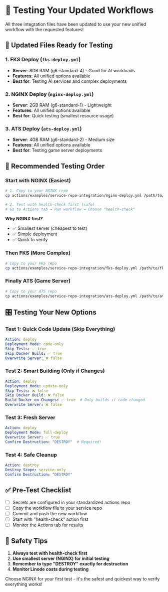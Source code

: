 # 🧪 Testing Your Updated Workflows

All three integration files have been updated to use your new unified workflow with the requested features!

## 📁 Updated Files Ready for Testing

### 1. **FKS Deploy** (`fks-deploy.yml`)
- **Server**: 8GB RAM (g6-standard-4) - Good for AI workloads
- **Features**: All unified options available
- **Best for**: Testing AI services and complex deployments

### 2. **NGINX Deploy** (`nginx-deploy.yml`)  
- **Server**: 2GB RAM (g6-standard-1) - Lightweight
- **Features**: All unified options available
- **Best for**: Quick testing (smallest resource usage)

### 3. **ATS Deploy** (`ats-deploy.yml`)
- **Server**: 4GB RAM (g6-standard-2) - Medium size
- **Features**: All unified options available  
- **Best for**: Testing game server deployments

## 🎯 Recommended Testing Order

### Start with NGINX (Easiest)
```bash
# 1. Copy to your NGINX repo
cp actions/examples/service-repo-integration/nginx-deploy.yml /path/to/nginx-repo/.github/workflows/deploy.yml

# 2. Test with health-check first (safe)
# Go to Actions tab → Run workflow → Choose "health-check"
```

**Why NGINX first?**
- ✅ Smallest server (cheapest to test)
- ✅ Simple deployment
- ✅ Quick to verify

### Then FKS (More Complex)
```bash
# Copy to your FKS repo  
cp actions/examples/service-repo-integration/fks-deploy.yml /path/to/fks-repo/.github/workflows/deploy.yml
```

### Finally ATS (Game Server)
```bash
# Copy to your ATS repo
cp actions/examples/service-repo-integration/ats-deploy.yml /path/to/ats-repo/.github/workflows/deploy.yml
```

## 🎛️ Testing Your New Options

### Test 1: Quick Code Update (Skip Everything)
```yaml
Action: deploy
Deployment Mode: code-only
Skip Tests: ✅ true
Skip Docker Build: ✅ true
Overwrite Server: ❌ false
```

### Test 2: Smart Building (Only if Changes)
```yaml
Action: deploy  
Deployment Mode: update-only
Skip Tests: ❌ false
Skip Docker Build: ❌ false
Build Docker on Changes: ✅ true  # Only builds if code changed
Overwrite Server: ❌ false
```

### Test 3: Fresh Server
```yaml
Action: deploy
Deployment Mode: full-deploy
Overwrite Server: ✅ true
Confirm Destruction: "DESTROY"  # Required!
```

### Test 4: Safe Cleanup
```yaml
Action: destroy
Destroy Scope: service-only
Confirm Destruction: "DESTROY"
```

## ✅ Pre-Test Checklist

- [ ] Secrets are configured in your standardized actions repo
- [ ] Copy the workflow file to your service repo  
- [ ] Commit and push the new workflow
- [ ] Start with "health-check" action first
- [ ] Monitor the Actions tab for results

## 🚨 Safety Tips

1. **Always test with health-check first**
2. **Use smallest server (NGINX) for initial testing**  
3. **Remember to type "DESTROY" exactly for destruction**
4. **Monitor Linode costs during testing**

Choose NGINX for your first test - it's the safest and quickest way to verify everything works!
